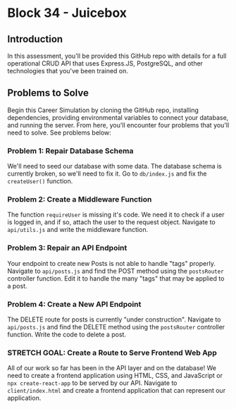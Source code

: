# Block 34 - Juicebox

## Introduction

In this assessment, you'll be provided this GitHub repo with details for a full operational CRUD API that uses Express.JS, PostgreSQL, and other technologies that you've been trained on. 

## Problems to Solve

Begin this Career Simulation by cloning the GitHub repo, installing dependencies, providing environmental variables to connect your database, and running the server. From here, you'll encounter four problems that you'll need to solve. See problems below:

### Problem 1: Repair Database Schema

We'll need to seed our database with some data. The database schema is currently broken, so we'll need to fix it. Go to `db/index.js` and fix the `createUser()` function.

### Problem 2: Create a Middleware Function

The function `requireUser` is missing it's code. We need it to check if a user is logged in, and if so, attach the user to the request object. Navigate to `api/utils.js` and write the middleware function.

### Problem 3: Repair an API Endpoint

Your endpoint to create new Posts is not able to handle "tags" properly. Navigate to `api/posts.js` and find the POST method using the `postsRouter` controller function. Edit it to handle the many "tags" that may be applied to a post.

### Problem 4: Create a New API Endpoint

The DELETE route for posts is currently "under construction". Navigate to `api/posts.js` and find the DELETE method using the `postsRouter` controller function. Write the code to delete a post.

### STRETCH GOAL: Create a Route to Serve Frontend Web App

All of our work so far has been in the API layer and on the database! We need to create a frontend application using HTML, CSS, and JavaScript or `npx create-react-app` to be served by our API. Navigate to `client/index.html` and create a frontend application that can represent our application. 
